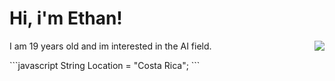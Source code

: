 <h1> Hi, i'm Ethan! </h1>
<div>
  <p> I am 19 years old and im interested in the AI field. 
    <img src="https://user-images.githubusercontent.com/132306277/235547711-76368b15-fe48-4196-9874-d75814353851.gif" align = 'right'/>
  </p>
  ```javascript
  String Location = "Costa Rica";
  ```
</div>
